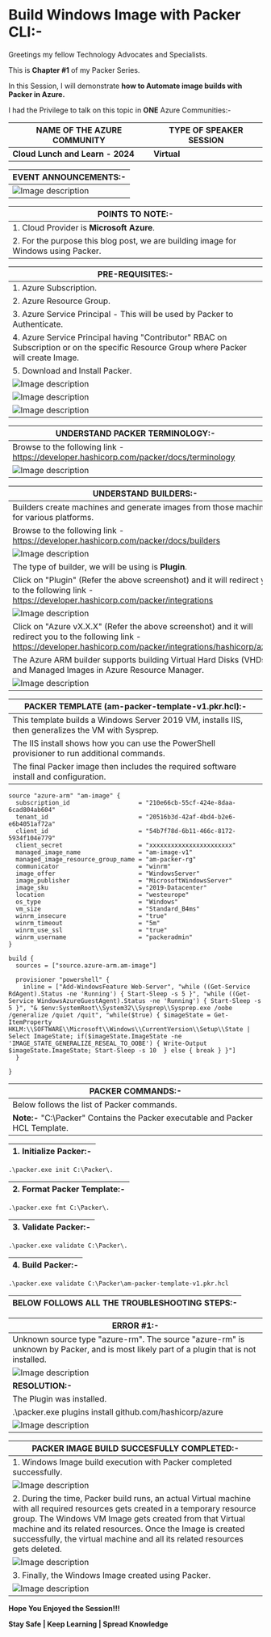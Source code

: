 # Build Windows Image with Packer CLI:-

Greetings my fellow Technology Advocates and Specialists.

This is __Chapter #1__ of my Packer Series.

In this Session, I will demonstrate __how to Automate image builds with Packer in Azure.__ 

I had the Privilege to talk on this topic in __ONE__ Azure Communities:-

| __NAME OF THE AZURE COMMUNITY__ | __TYPE OF SPEAKER SESSION__ |
| --------- | --------- |
| __Cloud Lunch and Learn - 2024__ | __Virtual__ |

| __EVENT ANNOUNCEMENTS:-__ |
| --------- |
| ![Image description](https://dev-to-uploads.s3.amazonaws.com/uploads/articles/05pcqojwnxhjgjfu8yta.jpg) |

| __POINTS TO NOTE:-__ |
| --------- |
| 1. Cloud Provider is __Microsoft Azure__. |
| 2. For the purpose this blog post, we are building image for Windows using Packer. |

| __PRE-REQUISITES:-__ |
| --------- |
| 1. Azure Subscription. |
| 2. Azure Resource Group. |
| 3. Azure Service Principal - This will be used by Packer to Authenticate. |
| 4. Azure Service Principal having "Contributor" RBAC on Subscription or on the specific Resource Group where Packer will create Image. |
| 5. Download and Install Packer. |
| ![Image description](https://dev-to-uploads.s3.amazonaws.com/uploads/articles/z3wqhp0vvinperkruszp.jpg) |
| ![Image description](https://dev-to-uploads.s3.amazonaws.com/uploads/articles/zsh3y63al6kau87i4x6u.jpg) |
| ![Image description](https://dev-to-uploads.s3.amazonaws.com/uploads/articles/kjg39eo9pv9jumjiy12z.jpg) |

| __UNDERSTAND PACKER TERMINOLOGY:-__ |
| --------- |
| Browse to the following link - https://developer.hashicorp.com/packer/docs/terminology |
| ![Image description](https://dev-to-uploads.s3.amazonaws.com/uploads/articles/632s5z4uk3syzk51guq6.jpg) |

| __UNDERSTAND BUILDERS:-__ |
| --------- |
| Builders create machines and generate images from those machines for various platforms. |
| Browse to the following link - https://developer.hashicorp.com/packer/docs/builders |
| ![Image description](https://dev-to-uploads.s3.amazonaws.com/uploads/articles/k8zz6d2ngbct84r2148x.jpg) |
| The type of builder, we will be using is __Plugin__. | 
| Click on "Plugin" (Refer the above screenshot) and it will redirect you to the following link - https://developer.hashicorp.com/packer/integrations |
| ![Image description](https://dev-to-uploads.s3.amazonaws.com/uploads/articles/5pcsw11vs4vtdknxiwjq.jpg) |
| Click on "Azure vX.X.X" (Refer the above screenshot) and it will redirect you to the following link - https://developer.hashicorp.com/packer/integrations/hashicorp/azure |
| The Azure ARM builder supports building Virtual Hard Disks (VHDs) and Managed Images in Azure Resource Manager. |
| ![Image description](https://dev-to-uploads.s3.amazonaws.com/uploads/articles/27hsaz93cbqdwu1p3nbo.jpg) |

| __PACKER TEMPLATE (am-packer-template-v1.pkr.hcl):-__ |
| --------- |
| This template builds a Windows Server 2019 VM, installs IIS, then generalizes the VM with Sysprep. | 
| The IIS install shows how you can use the PowerShell provisioner to run additional commands. | 
| The final Packer image then includes the required software install and configuration. |

```
source "azure-arm" "am-image" {
  subscription_id                   = "210e66cb-55cf-424e-8daa-6cad804ab604"
  tenant_id                         = "20516b3d-42af-4bd4-b2e6-e6b4051af72a"
  client_id                         = "54b7f78d-6b11-466c-8172-5934f104e779"
  client_secret                     = "xxxxxxxxxxxxxxxxxxxxxxx"
  managed_image_name                = "am-image-v1"
  managed_image_resource_group_name = "am-packer-rg"
  communicator                      = "winrm"
  image_offer                       = "WindowsServer"
  image_publisher                   = "MicrosoftWindowsServer"
  image_sku                         = "2019-Datacenter"
  location                          = "westeurope"
  os_type                           = "Windows"
  vm_size                           = "Standard_B4ms"
  winrm_insecure                    = "true"
  winrm_timeout                     = "5m"
  winrm_use_ssl                     = "true"
  winrm_username                    = "packeradmin"
}

build {
  sources = ["source.azure-arm.am-image"]

  provisioner "powershell" {
    inline = ["Add-WindowsFeature Web-Server", "while ((Get-Service RdAgent).Status -ne 'Running') { Start-Sleep -s 5 }", "while ((Get-Service WindowsAzureGuestAgent).Status -ne 'Running') { Start-Sleep -s 5 }", "& $env:SystemRoot\\System32\\Sysprep\\Sysprep.exe /oobe /generalize /quiet /quit", "while($true) { $imageState = Get-ItemProperty HKLM:\\SOFTWARE\\Microsoft\\Windows\\CurrentVersion\\Setup\\State | Select ImageState; if($imageState.ImageState -ne 'IMAGE_STATE_GENERALIZE_RESEAL_TO_OOBE') { Write-Output $imageState.ImageState; Start-Sleep -s 10  } else { break } }"]
  }

}

```

| __PACKER COMMANDS:-__ |
| --------- |
| Below follows the list of Packer commands. |
| __Note:-__ "C:\Packer" Contains the Packer executable and Packer HCL Template. |


| 1. Initialize Packer:- |
| --------- |

`.\packer.exe init C:\Packer\.
`

| 2. Format Packer Template:- |
| --------- |

`.\packer.exe fmt C:\Packer\.
`

| 3. Validate Packer:- |
| --------- |

`.\packer.exe validate C:\Packer\.
`

| 4. Build Packer:- |
| --------- |

`.\packer.exe validate C:\Packer\am-packer-template-v1.pkr.hcl
`

| __BELOW FOLLOWS ALL THE TROUBLESHOOTING STEPS:-__ |
| --------- |

| __ERROR #1:-__ |
| --------- |
| Unknown source type "azure-rm". The source "azure-rm" is unknown by Packer, and is most likely part of a plugin that is not installed. |
| ![Image description](https://dev-to-uploads.s3.amazonaws.com/uploads/articles/6jjxshlr16dlb2dxhkcc.jpg) |
| __RESOLUTION:-__ |
| The Plugin was installed. |
| .\packer.exe plugins install github.com/hashicorp/azure |  
| ![Image description](https://dev-to-uploads.s3.amazonaws.com/uploads/articles/dcr7diekbor1acgnbu50.jpg) |

| __PACKER IMAGE BUILD SUCCESFULLY COMPLETED:-__ |
| --------- |
| 1. Windows Image build execution with Packer completed successfully. |
| ![Image description](https://dev-to-uploads.s3.amazonaws.com/uploads/articles/ixu1x10qy68pqexoutyn.jpg) |
| 2. During the time, Packer build runs, an actual Virtual machine with all required resources gets created in a temporary resource group. The Windows VM Image gets created from that Virtual machine and its related resources. Once the Image is created successfully, the virtual machine and all its related resources gets deleted. |
| ![Image description](https://dev-to-uploads.s3.amazonaws.com/uploads/articles/yzak87hd6pzalxpo85o0.jpg) |
| 3. Finally, the Windows Image created using Packer. |
| ![Image description](https://dev-to-uploads.s3.amazonaws.com/uploads/articles/ruwd3zga7b2a23wajgnf.jpg) |

__Hope You Enjoyed the Session!!!__

__Stay Safe | Keep Learning | Spread Knowledge__
